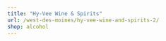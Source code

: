 ```yaml
---
title: "Hy-Vee Wine & Spirits"
url: /west-des-moines/hy-vee-wine-and-spirits-2/
shop: alcohol
---
```

